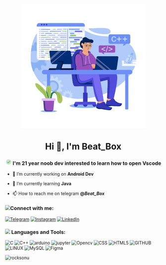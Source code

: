 <div align="center">
  <img src="top.gif" alt="Profile" width="400" height="400" />
</div>

<h1 align="center">Hi 👋, I'm Beat_Box</h1>
<break></break>
<h3 align="center"><img alt="np" src="https://github.com/RockSonu/RockSonu/blob/main/check-circle.gif" height="20"/> I'm 21 year noob dev interested to learn how to open Vscode</h3>

- 🔭 I’m currently working on **Android Dev**

- 🌱 I’m currently learning **Java**

- 📫 How to reach me on telegram **@_Beat_Box_**

<h3 align="left" ><img src="https://img.icons8.com/color/30/000000/launched-rocket--v2.png"/>Connect with me:</h3>

[![Telegram](https://img.shields.io/badge/Telegram-%237289DA.svg?logo=Telegram&logoColor=white)](https://t.me/beat_b0x)  [![Instagram](https://img.shields.io/badge/Instagram-%23E4405F.svg?logo=Instagram&logoColor=white)](https://www.instagram.com/beat._.b0x/)  [![LinkedIn](https://img.shields.io/badge/LinkedIn-%230077B5.svg?logo=linkedin&logoColor=white)](https://www.linkedin.com/in/sonu-kumar-9933bb200/) 

<span><h3 align="left" ><img src="https://img.icons8.com/color/30/000000/launched-rocket--v2.png"/></span>
Languages and Tools:</h3>

![C](https://img.shields.io/badge/C-%2300599C.svg?style=for-the-badge&logo=c&logoColor=white)  ![C++](https://img.shields.io/badge/c++-%2300599C.svg?style=for-the-badge&logo=c%2B%2B&logoColor=white)  ![arduino](https://img.shields.io/badge/arduino-%2307405e.svg?style=for-the-badge&logo=arduino&logoColor=white)  ![jupyter](https://img.shields.io/badge/jupyter-%14056405e.svg?style=for-the-badge&logo=jupyter&logoColor=white)  ![Opencv](https://img.shields.io/badge/opencv-%23005C.svg?style=for-the-badge&logo=opencv&logoColor=white)  ![CSS](https://img.shields.io/badge/css3-%231572B6.svg?style=for-the-badge&logo=css3&logoColor=white)
![HTML5](https://img.shields.io/badge/html5-%23E34F26.svg?style=for-the-badge&logo=html5&logoColor=white)  ![GITHUB](https://img.shields.io/badge/Github-fc6d26?style=for-the-badge&logo=github&logoColor=white)  ![LINUX](https://img.shields.io/badge/Linux-FCC624?style=for-the-badge&logo=linux&logoColor=black)  ![MySQL](https://img.shields.io/badge/mysql-%23FF9900.svg?style=for-the-badge&logo=mysql&logoColor=black)  ![Figma](https://img.shields.io/badge/figma-%23F24E1E.svg?style=for-the-badge&logo=figma&logoColor=white) 
<p>&nbsp;<img align="left"
        src="https://github-readme-stats.vercel.app/api?username=rocksonu&show_icons=true&locale=en" alt="rocksonu" />
</p>
